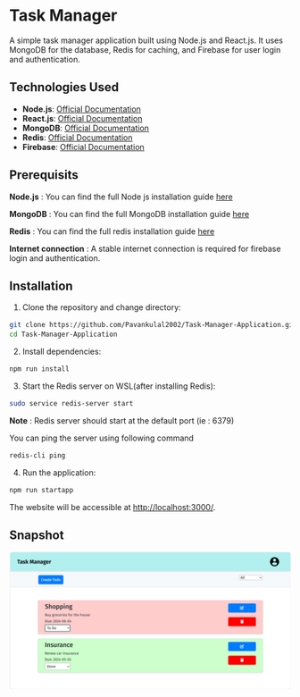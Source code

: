# Task Manager

A simple task manager application built using Node.js and React.js. It uses MongoDB for the database, Redis for caching, and Firebase for user login and authentication.


## Technologies Used

- **Node.js**: [Official Documentation](https://nodejs.org/en/docs/)
- **React.js**: [Official Documentation](https://reactjs.org/docs/getting-started.html)
- **MongoDB**: [Official Documentation](https://docs.mongodb.com/)
- **Redis**: [Official Documentation](https://redis.io/documentation)
- **Firebase**: [Official Documentation](https://firebase.google.com/docs)

## Prerequisits

**Node.js** : You can find the full Node js installation guide [here](https://nodejs.org/en/learn/getting-started/how-to-install-nodejs)

**MongoDB** : You can find the full MongoDB installation guide [here](https://www.mongodb.com/docs/manual/installation/)

**Redis** : You can find the full redis installation guide [here](https://redis.io/docs/latest/get-started/)

**Internet connection** : A stable internet connection is required for firebase login and authentication.


## Installation

1. Clone the repository and change directory:

```bash
git clone https://github.com/Pavankulal2002/Task-Manager-Application.git
cd Task-Manager-Application
```

2. Install dependencies:

```bash
npm run install
``` 

3. Start the Redis server on WSL(after installing Redis):

```bash
sudo service redis-server start
```
**Note** : Redis server should start at the default port (ie : 6379)

You can ping the server using following command

```bash
redis-cli ping
```

4. Run the application:

```bash
npm run startapp
```

The website will be accessible at [http://localhost:3000/](http://localhost:3000/).


## Snapshot
![Interface Snapshot](TaskManager.png)
